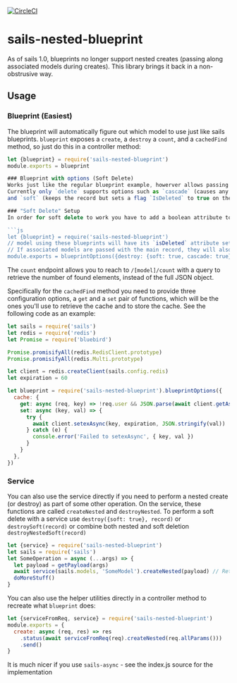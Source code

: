 ﻿[![CircleCI](https://circleci.com/gh/smartprocure/sails-nested-blueprint.svg?style=svg)](https://circleci.com/gh/smartprocure/sails-nested-blueprint)

# sails-nested-blueprint
As of sails 1.0, blueprints no longer support nested creates (passing along associated models during creates).
This library brings it back in a non-obstrusive way.

## Usage

### Blueprint (Easiest)
The blueprint will automatically figure out which model to use just like sails blueprints.
`blueprint` exposes a `create`, a `destroy` a `count`, and a
`cachedFind` method, so just do this in a controller method:

```js
let {blueprint} = require('sails-nested-blueprint')
module.exports = blueprint

### Blueprint with options (Soft Delete)
Works just like the regular blueprint example, howerver allows passing an object with options for each of the blueprint methods.
Currently only `delete` supports options such as `cascade` (causes any associated record passed in with the main record to be deleted, same as `serviceFromReq(req).destroyNested`)
and `soft` (keeps the record but sets a flag `IsDeleted` to true on the affected records).

### "Soft Delete" Setup
In order for soft delete to work you have to add a boolean attribute to the model definition or in /config/models.js (to enable all your models to support soft deletes)

```js
let {blueprint} = require('sails-nested-blueprint')
// model using these blueprints will have its `isDeleted` attribute set to true instead of being deleted from the data store.
// If associated models are passed with the main record, they will also be soft-deleted since cascade is set to true
module.exports = blueprintOptions({destroy: {soft: true, cascade: true}})

```

The `count` endpoint allows you to reach to `/[model]/count` with a
query to retrieve the number of found elements, instead of the full
JSON object.

Specifically for the `cachedFind` method you need to provide three
configuration options, a `get` and a `set` pair of functions, which
will be the ones you'll use to retrieve the cache and to store the
cache. See the following code as an example:

```js
let sails = require('sails')
let redis = require('redis')
let Promise = require('bluebird')

Promise.promisifyAll(redis.RedisClient.prototype)
Promise.promisifyAll(redis.Multi.prototype)

let client = redis.createClient(sails.config.redis)
let expiration = 60

let blueprint = require('sails-nested-blueprint').blueprintOptions({
  cache: {
    get: async (req, key) => !req.user && JSON.parse(await client.getAsync(key)),
    set: async (key, val) => {
      try {
        await client.setexAsync(key, expiration, JSON.stringify(val))
      } catch (e) {
        console.error('Failed to setexAsync', { key, val })
      }
    }
  },
})
```

### Service
You can also use the service directly if you need to perform a nested
create (or destroy) as part of some other operation.
On the service, these functions are called `createNested` and `destroyNested`.
To perform a soft delete with a service use `destroy({soft: true}, record)` or `destroySoft(record)` or combine both nested and soft deletion `destroyNestedSoft(record)`

```js
let {service} = require('sails-nested-blueprint')
let sails = require('sails')
let SomeOperation = async (...args) => {
  let payload = getPayload(args)
  await service(sails.models, 'SomeModel').createNested(payload) // Returns 201 if successful
  doMoreStuff()
}
```

You can also use the helper utilities directly in a controller method to recreate what `blueprint` does:

```js
let {serviceFromReq, service} = require('sails-nested-blueprint')
module.exports = {
  create: async (req, res) => res
    .status(await serviceFromReq(req).createNested(req.allParams()))
    .send()
}
```

It is much nicer if you use `sails-async` - see the index.js source for the implementation
